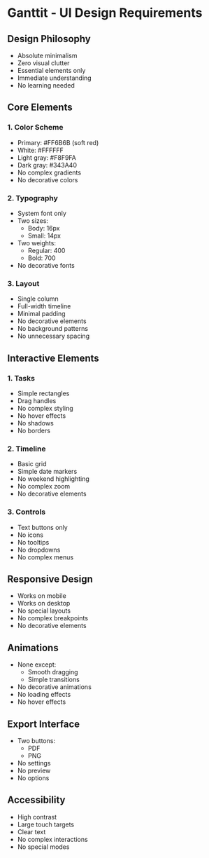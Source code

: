 # Ganttit - UI Design Requirements

## Design Philosophy
- Absolute minimalism
- Zero visual clutter
- Essential elements only
- Immediate understanding
- No learning needed

## Core Elements

### 1. Color Scheme
- Primary: #FF6B6B (soft red)
- White: #FFFFFF
- Light gray: #F8F9FA
- Dark gray: #343A40
- No complex gradients
- No decorative colors

### 2. Typography
- System font only
- Two sizes:
  - Body: 16px
  - Small: 14px
- Two weights:
  - Regular: 400
  - Bold: 700
- No decorative fonts

### 3. Layout
- Single column
- Full-width timeline
- Minimal padding
- No decorative elements
- No background patterns
- No unnecessary spacing

## Interactive Elements

### 1. Tasks
- Simple rectangles
- Drag handles
- No complex styling
- No hover effects
- No shadows
- No borders

### 2. Timeline
- Basic grid
- Simple date markers
- No weekend highlighting
- No complex zoom
- No decorative elements

### 3. Controls
- Text buttons only
- No icons
- No tooltips
- No dropdowns
- No complex menus

## Responsive Design
- Works on mobile
- Works on desktop
- No special layouts
- No complex breakpoints
- No decorative elements

## Animations
- None except:
  - Smooth dragging
  - Simple transitions
- No decorative animations
- No loading effects
- No hover effects

## Export Interface
- Two buttons:
  - PDF
  - PNG
- No settings
- No preview
- No options

## Accessibility
- High contrast
- Large touch targets
- Clear text
- No complex interactions
- No special modes 